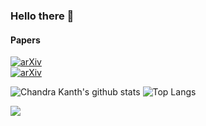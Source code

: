 ### Hello there 👋 

#### Papers
[![arXiv](https://img.shields.io/badge/arXiv-1907.03702-b31b1b.svg)](https://arxiv.org/abs/1907.03702) <br>
[![arXiv](https://img.shields.io/badge/arXiv-1906.08139-b31b1b.svg)](https://arxiv.org/abs/1906.08139) <br>

![Chandra Kanth's github stats](https://github-readme-stats.vercel.app/api?username=ck090&show_icons=true&hide=contribs&count_private=true&theme=algolia)
![Top Langs](https://github-readme-stats.vercel.app/api/top-langs/?username=ck090&layout=compact&theme=algolia&card_width=445&langs_count=6)

![](https://visitor-badge.glitch.me/badge?page_id=ck090)
